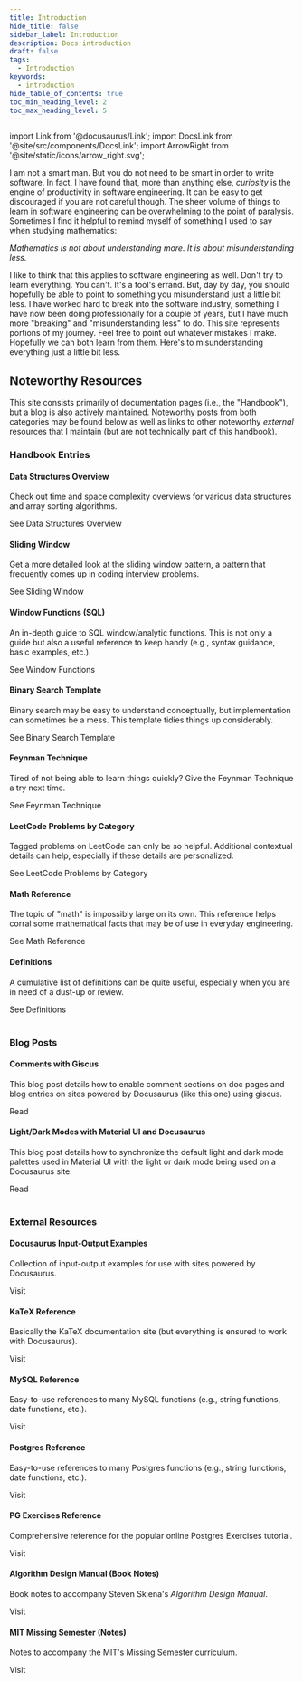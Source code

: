 ```yaml
---
title: Introduction
hide_title: false
sidebar_label: Introduction
description: Docs introduction
draft: false
tags: 
  - Introduction
keywords: 
  - introduction
hide_table_of_contents: true
toc_min_heading_level: 2
toc_max_heading_level: 5
---
```


import Link from '@docusaurus/Link';
import DocsLink from '@site/src/components/DocsLink';
import ArrowRight from '@site/static/icons/arrow_right.svg';

<p>
  I am not a smart man. But you do not need to be smart in order to write software. In fact, I have found that, more than anything else, <em>curiosity</em> is the engine of productivity in software engineering. It can be easy to get discouraged if you are not careful though. The sheer volume of things to learn in software engineering can be overwhelming to the point of paralysis. Sometimes I find it helpful to remind myself of something I used to say when studying mathematics:
</p>
<p>
  <em>Mathematics is not about understanding more. It is about misunderstanding less.</em>
</p>
<p>
  I like to think that this applies to software engineering as well. Don't try to learn everything. You can't. It's a fool's errand. But, day by day, you should hopefully be able to point to something you misunderstand just a little bit less. I have worked hard to break into the software industry, something I have now been doing professionally for a couple of years, but I have much more "breaking" and "misunderstanding less" to do. This site represents portions of my journey. Feel free to point out whatever mistakes I make. Hopefully we can both learn from them. Here's to misunderstanding everything just a little bit less.
</p>
<h2>Noteworthy Resources</h2>
<p>
  This site consists primarily of documentation pages (i.e., the "Handbook"), but a blog is also actively maintained. Noteworthy posts from both categories may be found below as well as links to other noteworthy <em>external</em> resources that I maintain (but are not technically part of this handbook).
</p>



<div className='gallery'>
  <div className='sub-heading'>
    <h3>Handbook Entries</h3>
  </div>
  <div className='card'>
    <h4>Data Structures Overview</h4>
    <p>
      Check out time and space complexity overviews for various data structures and array sorting algorithms.
    </p>
    <DocsLink to='/docs/data-structures/intro'>See Data Structures Overview <ArrowRight className='arrow' /></DocsLink>
  </div>
  <div className='card'>
    <h4>Sliding Window</h4>
    <p>Get a more detailed look at the sliding window pattern, a pattern that frequently comes up in coding interview problems.</p>
    <DocsLink to='/docs/patterns/sliding-window'>See Sliding Window <ArrowRight className='arrow' /></DocsLink>
  </div>
  <div className='card'>
    <h4>Window Functions (SQL)</h4>
    <p>An in-depth guide to SQL window/analytic functions. This is not only a guide but also a useful reference to keep handy (e.g., syntax guidance, basic examples, etc.).</p>
    <DocsLink to='/docs/topics/sql/window-functions'>See Window Functions <ArrowRight className='arrow' /></DocsLink>
  </div>
  <div className='card'>
    <h4>Binary Search Template</h4>
    <p>Binary search may be easy to understand conceptually, but implementation can sometimes be a mess. This template tidies things up considerably.</p>
    <DocsLink to='/docs/templates/problem-solving/binary-search'>See Binary Search Template <ArrowRight className='arrow' /></DocsLink>
  </div>
  <div className='card'>
    <h4>Feynman Technique</h4>
    <p>Tired of not being able to learn things quickly? Give the Feynman Technique a try next time.</p>
    <DocsLink to='/docs/templates/learning/feynman-technique'>See Feynman Technique <ArrowRight className='arrow' /></DocsLink>
  </div>
  <div className='card'>
    <h4>LeetCode Problems by Category</h4>
    <p>
      Tagged problems on LeetCode can only be so helpful. Additional contextual details can help, especially if these details are personalized.
    </p>
    <DocsLink to='/docs/learning-resources/leetcode-problems-by-category'>See LeetCode Problems by Category <ArrowRight className='arrow' /></DocsLink>
  </div>
  <div className='card'>
    <h4>Math Reference</h4>
    <p>
      The topic of "math" is impossibly large on its own. This reference helps corral some mathematical facts that may be of use in everyday engineering.
    </p>
    <DocsLink to='/docs/topics/math'>See Math Reference <ArrowRight className='arrow' /></DocsLink>
  </div>
  <div className='card'>
    <h4>Definitions</h4>
    <p>
      A cumulative list of definitions can be quite useful, especially when you are in need of a dust-up or review.
    </p>
    <DocsLink to='/docs/definitions'>See Definitions <ArrowRight className='arrow' /></DocsLink>
  </div>
</div>
<br />




<div className='gallery'>
  <div className='sub-heading'>
    <h3>Blog Posts</h3>
  </div>
  <div className='card'>
    <h4>Comments with Giscus</h4>
    <p>
      This blog post details how to enable comment sections on doc pages and blog entries on sites powered by Docusaurus (like this one) using giscus.
    </p>
    <DocsLink to='/blog/2022/10/27/2022/giscus-comments'>Read <ArrowRight className='arrow' /></DocsLink>
  </div>
  <div className='card'>
    <h4>Light/Dark Modes with Material UI and Docusaurus</h4>
    <p>
      This blog post details how to synchronize the default light and dark mode palettes used in Material UI with the light or dark mode being used on a Docusaurus site.
    </p>
    <DocsLink to='/blog/2022/10/28/2022/docusaurus-mui-light-dark'>Read <ArrowRight className='arrow' /></DocsLink>
  </div>
</div>
<br />




<div className='gallery'>
  <div className='sub-heading'>
    <h3>External Resources</h3>
  </div>
  <div className='card'>
    <h4>Docusaurus Input-Output Examples</h4>
    <p>
      Collection of input-output examples for use with sites powered by Docusaurus.
    </p>
    <DocsLink to='https://courses.dwf.dev/docs/reference/docusaurus/templates'>Visit <ArrowRight className='arrow' /></DocsLink>
  </div>
  <div className='card'>
    <h4>KaTeX Reference</h4>
    <p>
      Basically the KaTeX documentation site (but everything is ensured to work with Docusaurus).
    </p>
    <DocsLink to='https://courses.dwf.dev/docs/reference/docusaurus/katex'>Visit <ArrowRight className='arrow' /></DocsLink>
  </div>
  <div className='card'>
    <h4>MySQL Reference</h4>
    <p>
      Easy-to-use references to many MySQL functions (e.g., string functions, date functions, etc.).
    </p>
    <DocsLink to='https://courses.dwf.dev/docs/reference/sql/mysql'>Visit <ArrowRight className='arrow' /></DocsLink>
  </div>
  <div className='card'>
    <h4>Postgres Reference</h4>
    <p>
      Easy-to-use references to many Postgres functions (e.g., string functions, date functions, etc.).
    </p>
    <DocsLink to='https://courses.dwf.dev/docs/reference/sql/postgresql'>Visit <ArrowRight className='arrow' /></DocsLink>
  </div>
  <div className='card'>
    <h4>PG Exercises Reference</h4>
    <p>
      Comprehensive reference for the popular online Postgres Exercises tutorial.
    </p>
    <DocsLink to='https://courses.dwf.dev/docs/reference/sql/pg-exercises'>Visit <ArrowRight className='arrow' /></DocsLink>
  </div>
  <div className='card'>
    <h4>Algorithm Design Manual (Book Notes)</h4>
    <p>
      Book notes to accompany Steven Skiena's <em>Algorithm Design Manual</em>.
    </p>
    <DocsLink to='https://cs.dwf.dev/docs/dsa/algorithm-design-manual/introduction-to-algorithm-design-old'>Visit <ArrowRight className='arrow' /></DocsLink>
  </div>
  <div className='card'>
    <h4>MIT Missing Semester (Notes)</h4>
    <p>
      Notes to accompany the MIT's Missing Semester curriculum.
    </p>
    <DocsLink to='https://cs.dwf.dev/docs/supplemental-resources/courses/mit-missing-semester/introduction'>Visit <ArrowRight className='arrow' /></DocsLink>
  </div>
</div>